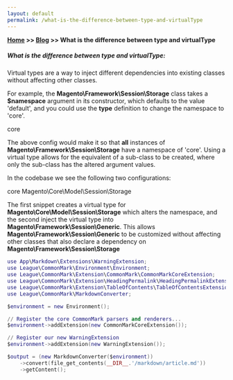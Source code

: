 ```yaml
---
layout: default
permalink: /what-is-the-difference-between-type-and-virtualType
---
```

**[Home](https://supravatm.github.io/) >> [Blog](https://supravatm.github.io/blogs.html) >> What is the difference between type and virtualType**

##### What is the difference between type and virtualType:

Virtual types are a way to inject different dependencies into existing classes without affecting other classes.

For example, the **Magento\Framework\Session\Storage** class takes a **$namespace** argument in its constructor, which defaults to the value 'default', and you could use the **type** definition to change the namespace to 'core'.


<type name="Magento\Framework\Session\Storage">
    <arguments>
        <argument name="namespace" xsi:type="string">core</argument>
    </arguments>
</type>

The above config would make it so that **all** instances of **Magento\Framework\Session\Storage** have a namespace of 'core'.  Using a virtual type allows for the equivalent of a sub-class to be created, where only the sub-class has the altered argument values.

In the codebase we see the following two configurations:

<virtualType name="Magento\Core\Model\Session\Storage" type="Magento\Framework\Session\Storage">
    <arguments>
        <argument name="namespace" xsi:type="string">core</argument>
    </arguments>
</virtualType>

<type name="Magento\Framework\Session\Generic">
    <arguments>
        <argument name="storage" xsi:type="object">Magento\Core\Model\Session\Storage</argument>
    </arguments>
</type>


The first snippet creates a virtual type for **Magento\Core\Model\Session\Storage** which alters the namespace, and the second inject the virtual type into **Magento\Framework\Session\Generic**.  This allows **Magento\Framework\Session\Generic** to be customized without affecting other classes that also declare a dependency on **Magento\Framework\Session\Storage**

```lua
use App\Markdown\Extensions\WarningExtension;
use League\CommonMark\Environment\Environment;
use League\CommonMark\Extension\CommonMark\CommonMarkCoreExtension;
use League\CommonMark\Extension\HeadingPermalink\HeadingPermalinkExtension;
use League\CommonMark\Extension\TableOfContents\TableOfContentsExtension;
use League\CommonMark\MarkdownConverter;

$environment = new Environment();

// Register the core CommonMark parsers and renderers...
$environment->addExtension(new CommonMarkCoreExtension());

// Register our new WarningExtension
$environment->addExtension(new WarningExtension());

$output = (new MarkdownConverter($environment))
    ->convert(file_get_contents(__DIR__.'/markdown/article.md'))
    ->getContent();
```

